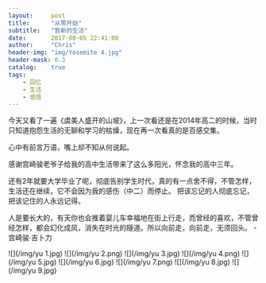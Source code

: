 ```yaml
---
layout:     post
title:      "从零开始"
subtitle:   "暂新的生活"
date:       2017-08-05 22:41:00
author:     "Chris"
header-img: "img/Yosemite 4.jpg"
header-mask: 0.3
catalog:    true
tags:
    - 回忆
    - 生活
	- 感悟
---
```





今天又看了一遍《虞美人盛开的山坡》，上一次看还是在2014年高二的时候，当时只知道抱怨生活的无聊和学习的枯燥，现在再一次看真的是百感交集。

心中有前言万语，嘴上却不知从何说起。

感谢宫崎骏老爷子给我的高中生活带来了这么多阳光，怀念我的高中三年。

还有2年就要大学毕业了呢，彻底告别学生时代，真的有一点舍不得，不管怎样，生活还在继续，它不会因为我的感伤（中二）而停止。
把该忘记的人彻底忘记，把该记住的人永远记得。

人是要长大的，有天你也会推着婴儿车幸福地在街上行走，而曾经的喜欢，不管曾经怎样，都会幻化成风，消失在时光的隧道。所以向前走，向前走，无须回头。              -宫崎骏·吉卜力

![](/img/yu 1.jpg)
![](/img/yu 2.png)
![](/img/yu 3.jpg)
![](/img/yu 4.png)
![](/img/yu 5.jpg)
![](/img/yu 6.jpg)
![](/img/yu 7.png)
![](/img/yu 8.jpg)
![](/img/yu 9.jpg)


